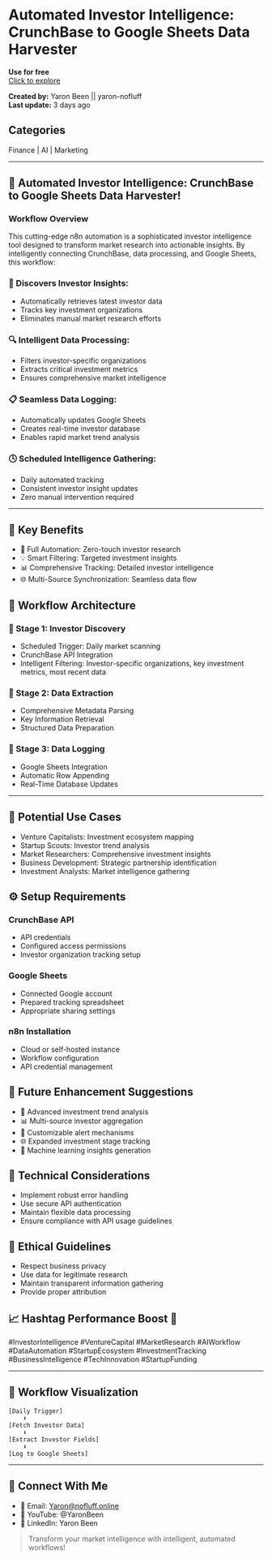
# Automated Investor Intelligence: CrunchBase to Google Sheets Data Harvester

**Use for free**  
[Click to explore](https://n8n.io/workflows/)

**Created by:** Yaron Been || yaron-nofluff  
**Last update:** 3 days ago

## Categories
Finance | AI | Marketing

---

## 🚀 Automated Investor Intelligence: CrunchBase to Google Sheets Data Harvester!

### Workflow Overview
This cutting-edge n8n automation is a sophisticated investor intelligence tool designed to transform market research into actionable insights. By intelligently connecting CrunchBase, data processing, and Google Sheets, this workflow:

### 📌 Discovers Investor Insights:
- Automatically retrieves latest investor data  
- Tracks key investment organizations  
- Eliminates manual market research efforts  

### 🔍 Intelligent Data Processing:
- Filters investor-specific organizations  
- Extracts critical investment metrics  
- Ensures comprehensive market intelligence  

### 📋 Seamless Data Logging:
- Automatically updates Google Sheets  
- Creates real-time investor database  
- Enables rapid market trend analysis  

### 🕓 Scheduled Intelligence Gathering:
- Daily automated tracking  
- Consistent investor insight updates  
- Zero manual intervention required  

---

## 🔑 Key Benefits
- 🤖 Full Automation: Zero-touch investor research  
- 💡 Smart Filtering: Targeted investment insights  
- 📊 Comprehensive Tracking: Detailed investor intelligence  
- 🌐 Multi-Source Synchronization: Seamless data flow  

## 🧱 Workflow Architecture
### 🔹 Stage 1: Investor Discovery
- Scheduled Trigger: Daily market scanning  
- CrunchBase API Integration  
- Intelligent Filtering: Investor-specific organizations, key investment metrics, most recent data  

### 🔹 Stage 2: Data Extraction
- Comprehensive Metadata Parsing  
- Key Information Retrieval  
- Structured Data Preparation  

### 🔹 Stage 3: Data Logging
- Google Sheets Integration  
- Automatic Row Appending  
- Real-Time Database Updates  

---

## 💼 Potential Use Cases
- Venture Capitalists: Investment ecosystem mapping  
- Startup Scouts: Investor trend analysis  
- Market Researchers: Comprehensive investment insights  
- Business Development: Strategic partnership identification  
- Investment Analysts: Market intelligence gathering  

## ⚙️ Setup Requirements
### CrunchBase API
- API credentials  
- Configured access permissions  
- Investor organization tracking setup  

### Google Sheets
- Connected Google account  
- Prepared tracking spreadsheet  
- Appropriate sharing settings  

### n8n Installation
- Cloud or self-hosted instance  
- Workflow configuration  
- API credential management  

## 🌱 Future Enhancement Suggestions
- 🤖 Advanced investment trend analysis  
- 📊 Multi-source investor aggregation  
- 🔔 Customizable alert mechanisms  
- 🌐 Expanded investment stage tracking  
- 🧠 Machine learning insights generation  

## 🧠 Technical Considerations
- Implement robust error handling  
- Use secure API authentication  
- Maintain flexible data processing  
- Ensure compliance with API usage guidelines  

## 📜 Ethical Guidelines
- Respect business privacy  
- Use data for legitimate research  
- Maintain transparent information gathering  
- Provide proper attribution  

## 📈 Hashtag Performance Boost 🚀
#InvestorIntelligence #VentureCapital #MarketResearch #AIWorkflow #DataAutomation #StartupEcosystem #InvestmentTracking #BusinessIntelligence #TechInnovation #StartupFunding

---

## 🧭 Workflow Visualization
```
[Daily Trigger]
    ⬇️
[Fetch Investor Data]
    ⬇️
[Extract Investor Fields]
    ⬇️
[Log to Google Sheets]
```

---

## 📡 Connect With Me
- 📧 Email: Yaron@nofluff.online  
- 🎥 YouTube: @YaronBeen  
- 💼 LinkedIn: Yaron Been  

> Transform your market intelligence with intelligent, automated workflows!
